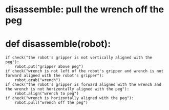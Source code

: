 # disassemble: pull the wrench off the peg
# def disassemble(robot):
    if check("the robot's gripper is not vertically aligned with the peg"):
        robot.put("gripper above peg")
    if check("wrench is not left of the robot's gripper and wrench is not forward aligned with the robot's gripper"):
        robot.grab("wrench")
    if check("the robot's gripper is forward aligned with the wrench and the wrench is not horizontally aligned with the peg"):
        robot.align("wrench to peg")
    if check("wrench is horizontally aligned with the peg"):
        robot.pull("wrench off the peg")